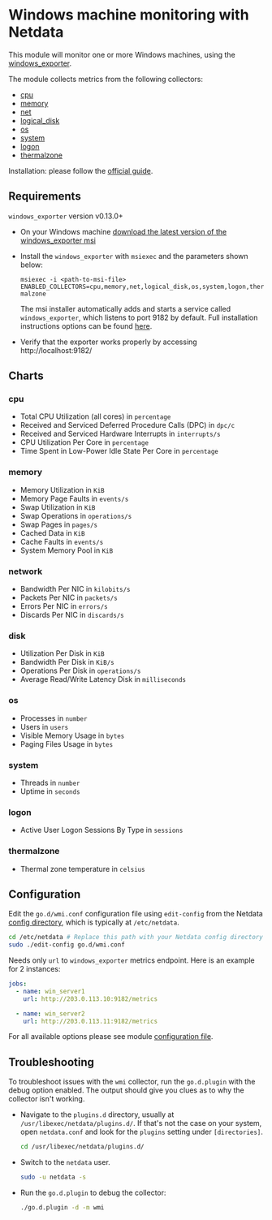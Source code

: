 <!--
title: "Windows machine monitoring with Netdata"
description: "Monitor the health and performance of Windows machines with zero configuration, per-second metric granularity, and interactive visualizations."
custom_edit_url: https://github.com/netdata/go.d.plugin/edit/master/modules/wmi/README.md
sidebar_label: "Windows machines"
-->

# Windows machine monitoring with Netdata

This module will monitor one or more Windows machines, using
the [windows_exporter](https://github.com/prometheus-community/windows_exporter).

The module collects metrics from the following collectors:

- [cpu](https://github.com/prometheus-community/windows_exporter/blob/master/docs/collector.cpu.md)
- [memory](https://github.com/prometheus-community/windows_exporter/blob/master/docs/collector.memory.md)
- [net](https://github.com/prometheus-community/windows_exporter/blob/master/docs/collector.net.md)
- [logical_disk](https://github.com/prometheus-community/windows_exporter/blob/master/docs/collector.logical_disk.md)
- [os](https://github.com/prometheus-community/windows_exporter/blob/master/docs/collector.os.md)
- [system](https://github.com/prometheus-community/windows_exporter/blob/master/docs/collector.system.md)
- [logon](https://github.com/prometheus-community/windows_exporter/blob/master/docs/collector.logon.md)
- [thermalzone](https://github.com/prometheus-community/windows_exporter/blob/master/docs/collector.thermalzone.md)


Installation: please follow the [official guide](https://github.com/prometheus-community/windows_exporter#installation).

## Requirements

`windows_exporter` version v0.13.0+

- On your Windows machine [download the latest version of the windows_exporter msi](https://github.com/prometheus-community/windows_exporter/releases)

- Install the `windows_exporter` with `msiexec` and the parameters shown below:

  ```msiexec -i <path-to-msi-file> ENABLED_COLLECTORS=cpu,memory,net,logical_disk,os,system,logon,thermalzone```
  
  The msi installer automatically adds and starts a service called `windows_exporter`, which listens to port 9182 by default. 
  Full installation instructions options can be found  [here](https://github.com/prometheus-community/windows_exporter/releases).

- Verify that the exporter works properly by accessing http://localhost:9182/

## Charts

### cpu

- Total CPU Utilization (all cores) in `percentage`
- Received and Serviced Deferred Procedure Calls (DPC) in `dpc/c`
- Received and Serviced Hardware Interrupts in `interrupts/s`
- CPU Utilization Per Core in `percentage`
- Time Spent in Low-Power Idle State Per Core in `percentage`

### memory

- Memory Utilization in `KiB`
- Memory Page Faults in `events/s`
- Swap Utilization in `KiB`
- Swap Operations in `operations/s`
- Swap Pages in `pages/s`
- Cached Data in `KiB`
- Cache Faults in `events/s`
- System Memory Pool in `KiB`

### network

- Bandwidth Per NIC in `kilobits/s`
- Packets Per NIC in `packets/s`
- Errors Per NIC in `errors/s`
- Discards Per NIC in `discards/s`

### disk

- Utilization Per Disk in `KiB`
- Bandwidth Per Disk in `KiB/s`
- Operations Per Disk in `operations/s`
- Average Read/Write Latency Disk in `milliseconds`

### os

- Processes in `number`
- Users in `users`
- Visible Memory Usage in `bytes`
- Paging Files Usage in `bytes`

### system

- Threads in `number`
- Uptime in `seconds`

### logon

- Active User Logon Sessions By Type in `sessions`

### thermalzone

- Thermal zone temperature in `celsius`

## Configuration

Edit the `go.d/wmi.conf` configuration file using `edit-config` from the
Netdata [config directory](https://learn.netdata.cloud/docs/configure/nodes), which is typically at `/etc/netdata`.

```bash
cd /etc/netdata # Replace this path with your Netdata config directory
sudo ./edit-config go.d/wmi.conf
```

Needs only `url` to `windows_exporter` metrics endpoint. Here is an example for 2 instances:

```yaml
jobs:
  - name: win_server1
    url: http://203.0.113.10:9182/metrics

  - name: win_server2
    url: http://203.0.113.11:9182/metrics
```

For all available options please see
module [configuration file](https://github.com/netdata/go.d.plugin/blob/master/config/go.d/wmi.conf).

## Troubleshooting

To troubleshoot issues with the `wmi` collector, run the `go.d.plugin` with the debug option enabled. The output should
give you clues as to why the collector isn't working.

- Navigate to the `plugins.d` directory, usually at `/usr/libexec/netdata/plugins.d/`. If that's not the case on
  your system, open `netdata.conf` and look for the `plugins` setting under `[directories]`.

  ```bash
  cd /usr/libexec/netdata/plugins.d/
  ```

- Switch to the `netdata` user.

  ```bash
  sudo -u netdata -s
  ```

- Run the `go.d.plugin` to debug the collector:

  ```bash
  ./go.d.plugin -d -m wmi
  ```
